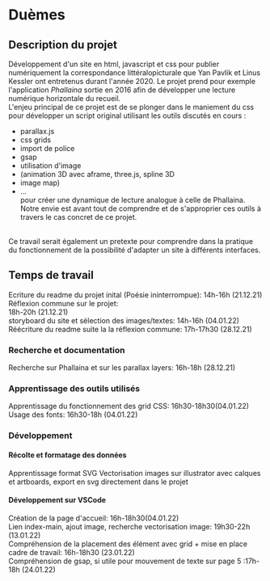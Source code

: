 # Duèmes

## Description du projet

Développement d'un site en html, javascript et css pour publier numériquement la correspondance littéralopicturale que Yan Pavlik et Linus Kessler ont entretenus durant l'année 2020. Le projet prend pour exemple l'application *Phallaina* sortie en 2016 afin de développer une lecture numérique horizontale du recueil. </br>
L'enjeu principal de ce projet est de se plonger dans le maniement du css pour développer un script original utilisant les outils discutés en cours : 
- parallax.js
- css grids
- import de police
- gsap
- utilisation d'image 
- (animation 3D avec aframe, three.js, spline 3D 
- image map)
- ...</br>
pour créer une dynamique de lecture analogue à celle de Phallaina. Notre envie est avant tout de comprendre et de s'approprier ces outils à travers le cas concret de ce projet. 
</br>
Ce travail serait également un pretexte pour comprendre dans la pratique du fonctionnement de la possibilité d'adapter un site à différents interfaces.

## Temps de travail
Ecriture du readme du projet inital (Poésie ininterrompue): 14h-16h (21.12.21)</br>
Réflexion commune sur le projet: </br>
18h-20h (21.12.21)</br>
storyboard du site et sélection des images/textes: 14h-16h (04.01.22)</br>
Réécriture du readme suite la la réflexion commune: 17h-17h30 (28.12.21)</br>

### Recherche et documentation
Recherche sur Phallaina et sur les parallax layers: 16h-18h (28.12.21)</br>

### Apprentissage des outils utilisés
Apprentissage du fonctionnement des grid CSS: 16h30-18h30(04.01.22)</br>
Usage des fonts: 16h30-18h (04.01.22)

### Développement
#### Récolte et formatage des données
Apprentissage format SVG
Vectorisation images sur illustrator avec calques et artboards, export en svg directement dans le projet


#### Développement sur VSCode
Création de la page d'accueil: 16h-18h30(04.01.22) </br>
Lien index-main, ajout image, recherche vectorisation image: 19h30-22h (13.01.22)</br>
Compréhension de la placement des élément avec grid + mise en place cadre de travail: 16h-18h30 (23.01.22)</br>
Compréhension de gsap, si utile pour mouvement de texte sur page 5 :17h-18h (24.01.22)</br>
